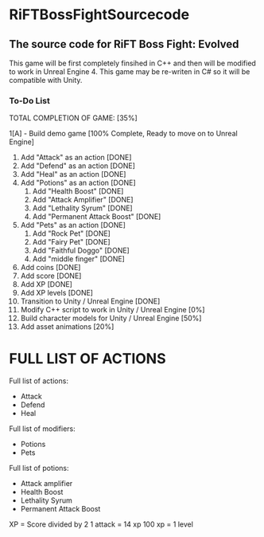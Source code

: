 # RiFTBossFightSourcecode
The source code for RiFT Boss Fight: Evolved
------------------------------------------
This game will be first completely finsihed in C++ and then will be modified to work in Unreal Engine 4.
This game may be re-writen in C# so it will be compatible with Unity.

### To-Do List

TOTAL COMPLETION OF GAME: [35%]

1[A] - Build demo game [100% Complete, Ready to move on to Unreal Engine]
   1. Add "Attack" as an action [DONE]
   2. Add "Defend" as an action [DONE]
   3. Add "Heal" as an action [DONE]
   4. Add "Potions" as an action [DONE]
      1. Add "Health Boost" [DONE]
      2. Add "Attack Amplifier" [DONE]
      3. Add "Lethality Syrum" [DONE]
      4. Add "Permanent Attack Boost" [DONE]
   5. Add "Pets" as an action [DONE]
      1. Add "Rock Pet" [DONE]
      2. Add "Fairy Pet" [DONE]
      3. Add "Faithful Doggo" [DONE]
      4. Add "middle finger" [DONE]
   6. Add coins [DONE]
   7. Add score [DONE]
   8. Add XP [DONE]
   9. Add XP levels [DONE]
7. Transition to Unity / Unreal Engine [DONE]
8. Modify C++ script to work in Unity / Unreal Engine [0%]
9. Build character models for Unity / Unreal Engine [50%]
10. Add asset animations [20%]

# FULL LIST OF ACTIONS

Full list of actions:
- Attack
- Defend
- Heal

Full list of modifiers:
- Potions
- Pets

Full list of potions:
- Attack amplifier
- Health Boost
- Lethality Syrum
- Permanent Attack Boost

XP = Score divided by 2
1 attack = 14 xp
100 xp = 1 level
